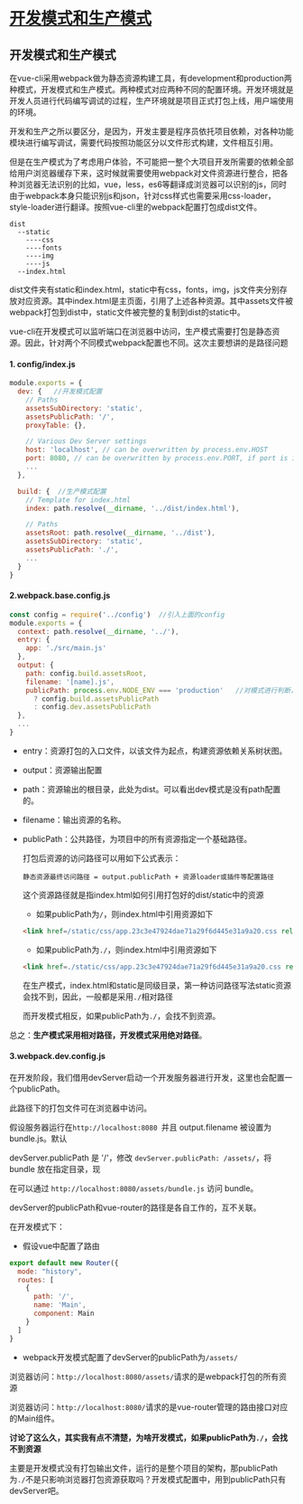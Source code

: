 # [开发模式和生产模式](https://github.com/Twlig/issuesBlog/issues/69)

## 开发模式和生产模式

在vue-cli采用webpack做为静态资源构建工具，有development和production两种模式，开发模式和生产模式。两种模式对应两种不同的配置环境。开发环境就是开发人员进行代码编写调试的过程，生产环境就是项目正式打包上线，用户端使用的环境。

开发和生产之所以要区分，是因为，开发主要是程序员依托项目依赖，对各种功能模块进行编写调试，需要代码按照功能区分以文件形式构建，文件相互引用。

但是在生产模式为了考虑用户体验，不可能把一整个大项目开发所需要的依赖全部给用户浏览器缓存下来，这时候就需要使用webpack对文件资源进行整合，把各种浏览器无法识别的比如，vue，less，es6等翻译成浏览器可以识别的js，同时由于webpack本身只能识别js和json，针对css样式也需要采用css-loader，style-loader进行翻译。按照vue-cli里的webpack配置打包成dist文件。

```
dist
  --static
	----css
	----fonts
	----img
	----js
  --index.html
```

dist文件夹有static和index.html，static中有css，fonts，img，js文件夹分别存放对应资源。其中index.html是主页面，引用了上述各种资源。其中assets文件被webpack打包到dist中，static文件被完整的复制到dist的static中。



vue-cli在开发模式可以监听端口在浏览器中访问，生产模式需要打包是静态资源。因此，针对两个不同模式webpack配置也不同。这次主要想讲的是路径问题

#### 1. config/index.js

```javascript
module.exports = {
  dev: {   //开发模式配置
    // Paths
    assetsSubDirectory: 'static',
    assetsPublicPath: '/',
    proxyTable: {},

    // Various Dev Server settings
    host: 'localhost', // can be overwritten by process.env.HOST
    port: 8080, // can be overwritten by process.env.PORT, if port is in use, a free one will be determined
    ...
  },

  build: {  //生产模式配置
    // Template for index.html
    index: path.resolve(__dirname, '../dist/index.html'),

    // Paths
    assetsRoot: path.resolve(__dirname, '../dist'),
    assetsSubDirectory: 'static',
    assetsPublicPath: './',
    ...
  }
}
```



#### 2.webpack.base.config.js

```javascript
const config = require('../config')  //引入上面的config
module.exports = {
  context: path.resolve(__dirname, '../'),
  entry: {
    app: './src/main.js'
  },
  output: {
    path: config.build.assetsRoot,
    filename: '[name].js',
    publicPath: process.env.NODE_ENV === 'production'   //对模式进行判断，使用各自的assetsPublicPath
      ? config.build.assetsPublicPath
      : config.dev.assetsPublicPath
  },
  ...
}
```



- entry：资源打包的入口文件，以该文件为起点，构建资源依赖关系树状图。

- output：资源输出配置

- path：资源输出的根目录，此处为dist。可以看出dev模式是没有path配置的。

- filename：输出资源的名称。

- publicPath：公共路径，为项目中的所有资源指定一个基础路径。

  打包后资源的访问路径可以用如下公式表示：

  ```
  静态资源最终访问路径 = output.publicPath + 资源loader或插件等配置路径
  ```

  这个资源路径就是指index.html如何引用打包好的dist/static中的资源

  - 如果publicPath为`/`，则index.html中引用资源如下

  ```html
  <link href=/static/css/app.23c3e47924dae71a29f6d445e31a9a20.css rel=stylesheet>
  ```

  - 如果publicPath为`./`，则index.html中引用资源如下

  ```html
  <link href=./static/css/app.23c3e47924dae71a29f6d445e31a9a20.css rel=stylesheet>
  ```

  在生产模式，index.html和static是同级目录，第一种访问路径写法static资源会找不到，因此，一般都是采用`./`相对路径

  而开发模式相反，如果publicPath为`./`，会找不到资源。

总之：**生产模式采用相对路径，开发模式采用绝对路径**。



#### 3.webpack.dev.config.js

在开发阶段，我们借用devServer启动一个开发服务器进行开发，这里也会配置一个publicPath。

此路径下的打包文件可在浏览器中访问。

假设服务器运行在`http://localhost:8080 `并且 output.filename 被设置为 bundle.js。默认 

devServer.publicPath 是 '/'，修改 `devServer.publicPath: /assets/`，将 bundle 放在指定目录，现

在可以通过 `http://localhost:8080/assets/bundle.js` 访问 bundle。



devServer的publicPath和vue-router的路径是各自工作的，互不关联。

在开发模式下：

- 假设vue中配置了路由

```javascript
export default new Router({
  mode: "history",
  routes: [
    {
      path: '/',
      name: 'Main',
      component: Main
    }
  ]
}
```

- webpack开发模式配置了devServer的publicPath为`/assets/`

浏览器访问：`http://localhost:8080/assets/`请求的是webpack打包的所有资源

浏览器访问：`http://localhost:8080/`请求的是vue-router管理的路由接口对应的Main组件。



**讨论了这么久，其实我有点不清楚，为啥开发模式，如果publicPath为`./`，会找不到资源**

主要是开发模式没有打包输出文件，运行的是整个项目的架构，那publicPath为`./`不是只影响浏览器打包资源获取吗？开发模式配置中，用到publicPath只有devServer吧。